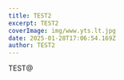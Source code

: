 ```yaml
---
title: TEST2
excerpt: TEST2
coverImage: img/www.yts.lt.jpg
date: 2025-01-28T17:06:54.169Z
author: TEST2
---
```

TEST@